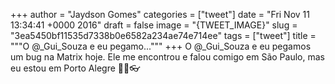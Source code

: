 
+++
author = "Jaydson Gomes"
categories = ["tweet"]
date = "Fri Nov 11 13:34:41 +0000 2016"
draft = false
image = "{TWEET_IMAGE}"
slug = "3ea5450bf11535d7338b0e6582a234ae74e714ee"
tags = ["tweet"]
title = """O @_Gui_Souza e eu pegamo..."""
+++
O @_Gui_Souza e eu pegamos um bug na Matrix hoje. Ele me encontrou e falou comigo em São Paulo, mas eu estou em Porto Alegre 🚀🍌👓
